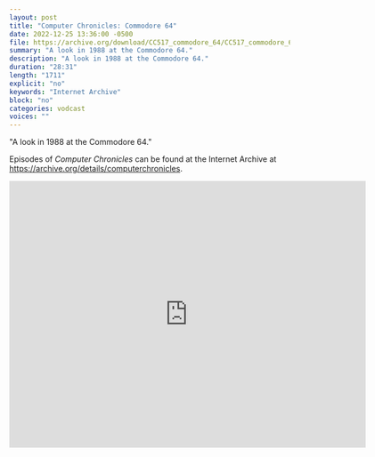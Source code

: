 ```yaml
---
layout: post
title: "Computer Chronicles: Commodore 64"
date: 2022-12-25 13:36:00 -0500
file: https://archive.org/download/CC517_commodore_64/CC517_commodore_64_512kb.mp4
summary: "A look in 1988 at the Commodore 64."
description: "A look in 1988 at the Commodore 64."
duration: "28:31"
length: "1711"
explicit: "no" 
keywords: "Internet Archive"
block: "no" 
categories: vodcast
voices: ""
---
```


"A look in 1988 at the Commodore 64."

Episodes of *Computer Chronicles* can be found at the Internet Archive at <https://archive.org/details/computerchronicles>.

<iframe src="https://archive.org/embed/CC517_commodore_64" width="640" height="480" frameborder="0" webkitallowfullscreen="true" mozallowfullscreen="true" allowfullscreen></iframe>
